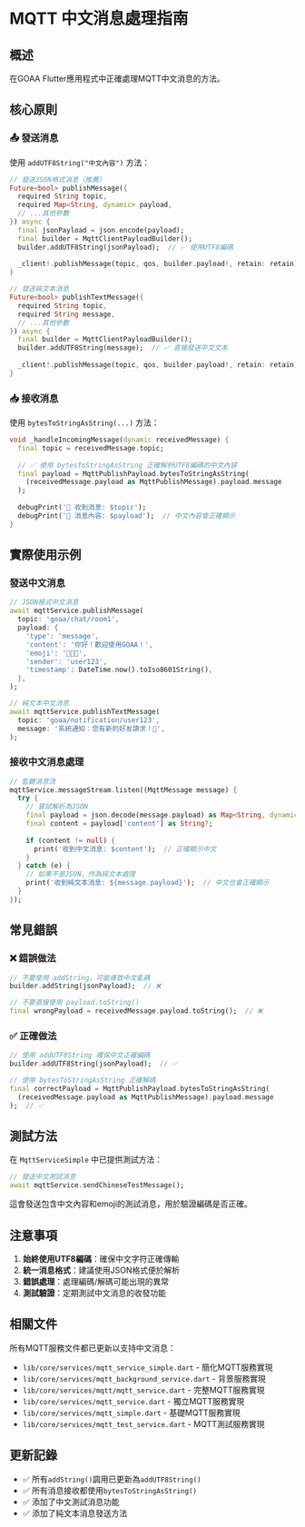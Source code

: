 # MQTT 中文消息處理指南

## 概述
在GOAA Flutter應用程式中正確處理MQTT中文消息的方法。

## 核心原則

### 📤 發送消息
使用 `addUTF8String("中文內容")` 方法：

```dart
// 發送JSON格式消息（推薦）
Future<bool> publishMessage({
  required String topic,
  required Map<String, dynamic> payload,
  // ...其他參數
}) async {
  final jsonPayload = json.encode(payload);
  final builder = MqttClientPayloadBuilder();
  builder.addUTF8String(jsonPayload);  // ✅ 使用UTF8編碼
  
  _client!.publishMessage(topic, qos, builder.payload!, retain: retain);
}

// 發送純文本消息
Future<bool> publishTextMessage({
  required String topic,
  required String message,
  // ...其他參數
}) async {
  final builder = MqttClientPayloadBuilder();
  builder.addUTF8String(message);  // ✅ 直接發送中文文本
  
  _client!.publishMessage(topic, qos, builder.payload!, retain: retain);
}
```

### 📥 接收消息
使用 `bytesToStringAsString(...)` 方法：

```dart
void _handleIncomingMessage(dynamic receivedMessage) {
  final topic = receivedMessage.topic;
  
  // ✅ 使用 bytesToStringAsString 正確解析UTF8編碼的中文內容
  final payload = MqttPublishPayload.bytesToStringAsString(
    (receivedMessage.payload as MqttPublishMessage).payload.message
  );
  
  debugPrint('📨 收到消息: $topic');
  debugPrint('📝 消息內容: $payload');  // 中文內容會正確顯示
}
```

## 實際使用示例

### 發送中文消息
```dart
// JSON格式中文消息
await mqttService.publishMessage(
  topic: 'goaa/chat/room1',
  payload: {
    'type': 'message',
    'content': '你好！歡迎使用GOAA！',
    'emoji': '🎉🚀💖',
    'sender': 'user123',
    'timestamp': DateTime.now().toIso8601String(),
  },
);

// 純文本中文消息
await mqttService.publishTextMessage(
  topic: 'goaa/notification/user123',
  message: '系統通知：您有新的好友請求！👥',
);
```

### 接收中文消息處理
```dart
// 監聽消息流
mqttService.messageStream.listen((MqttMessage message) {
  try {
    // 嘗試解析為JSON
    final payload = json.decode(message.payload) as Map<String, dynamic>;
    final content = payload['content'] as String?;
    
    if (content != null) {
      print('收到中文消息: $content');  // 正確顯示中文
    }
  } catch (e) {
    // 如果不是JSON，作為純文本處理
    print('收到純文本消息: ${message.payload}');  // 中文也會正確顯示
  }
});
```

## 常見錯誤

### ❌ 錯誤做法
```dart
// 不要使用 addString，可能導致中文亂碼
builder.addString(jsonPayload);  // ❌

// 不要直接使用 payload.toString()
final wrongPayload = receivedMessage.payload.toString();  // ❌
```

### ✅ 正確做法
```dart
// 使用 addUTF8String 確保中文正確編碼
builder.addUTF8String(jsonPayload);  // ✅

// 使用 bytesToStringAsString 正確解碼
final correctPayload = MqttPublishPayload.bytesToStringAsString(
  (receivedMessage.payload as MqttPublishMessage).payload.message
);  // ✅
```

## 測試方法

在 `MqttServiceSimple` 中已提供測試方法：

```dart
// 發送中文測試消息
await mqttService.sendChineseTestMessage();
```

這會發送包含中文內容和emoji的測試消息，用於驗證編碼是否正確。

## 注意事項

1. **始終使用UTF8編碼**：確保中文字符正確傳輸
2. **統一消息格式**：建議使用JSON格式便於解析
3. **錯誤處理**：處理編碼/解碼可能出現的異常
4. **測試驗證**：定期測試中文消息的收發功能

## 相關文件

所有MQTT服務文件都已更新以支持中文消息：

- `lib/core/services/mqtt_service_simple.dart` - 簡化MQTT服務實現
- `lib/core/services/mqtt_background_service.dart` - 背景服務實現
- `lib/core/services/mqtt/mqtt_service.dart` - 完整MQTT服務實現
- `lib/core/services/mqtt_service.dart` - 獨立MQTT服務實現
- `lib/core/services/mqtt_simple.dart` - 基礎MQTT服務實現
- `lib/core/services/mqtt_test_service.dart` - MQTT測試服務實現

## 更新記錄

- ✅ 所有`addString()`調用已更新為`addUTF8String()`
- ✅ 所有消息接收都使用`bytesToStringAsString()`
- ✅ 添加了中文測試消息功能
- ✅ 添加了純文本消息發送方法 
